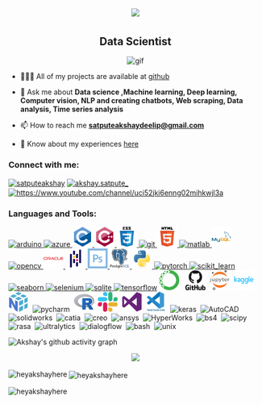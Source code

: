 <h1 align="center">
  <img src= "https://readme-typing-svg.herokuapp.com?size=30&color=F7F7F7&background=FFFFFF00&center=true&vCenter=true&width=600&lines=Heyy+%F0%9F%91%8B%F0%9F%8F%BB+Akshay+Satpute+here" />
</h1>


<h2 align="center">Data Scientist</h2>

<p align="center">
  <img src="https://raw.githubusercontent.com/abhisheknaiidu/abhisheknaiidu/master/code.gif" alt="gif" />
</p>
  
  
- 👨🏻‍💻 All of my projects are available at [github](https://github.com/heyakshayhere)

- 💬 Ask me about **Data science ,Machine learning, Deep learning, Computer vision, NLP and creating chatbots, Web scraping, Data analysis, Time series analysis**

- 📫 How to reach me **satputeakshaydeelip@gmail.com**

- 📄 Know about my experiences [here](https://drive.google.com/file/d/1-wfknxaZH8gC10dgAiNeic-9XqQ_M7nT/view?usp=sharing)

<h3 align="left">Connect with me:</h3>
<p align="left">
<a href="https://linkedin.com/in/satputeakshay" target="blank"><img align="center" src="https://raw.githubusercontent.com/rahuldkjain/github-profile-readme-generator/master/src/images/icons/Social/linked-in-alt.svg" alt="satputeakshay" height="30" width="40" /></a>
<a href="https://instagram.com/akshay.satpute_" target="blank"><img align="center" src="https://raw.githubusercontent.com/rahuldkjain/github-profile-readme-generator/master/src/images/icons/Social/instagram.svg" alt="akshay.satpute_" height="30" width="40" /></a>
<a href="https://www.youtube.com/c/https://www.youtube.com/channel/uci52jki6enng02mihkwjl3a" target="blank"><img align="center" src="https://raw.githubusercontent.com/rahuldkjain/github-profile-readme-generator/master/src/images/icons/Social/youtube.svg" alt="https://www.youtube.com/channel/uci52jki6enng02mihkwjl3a" height="30" width="40" /></a>
</p>

<h3 align="left">Languages and Tools:</h3>
<p align="left"> <a href="https://www.arduino.cc/" target="_blank" rel="noreferrer"> <img src="https://cdn.worldvectorlogo.com/logos/arduino-1.svg" alt="arduino" width="40" height="40"/> </a> <a href="https://azure.microsoft.com/en-in/" target="_blank" rel="noreferrer"> <img src="https://www.vectorlogo.zone/logos/microsoft_azure/microsoft_azure-icon.svg" alt="azure" width="40" height="40"/> </a> <a href="https://www.cprogramming.com/" target="_blank" rel="noreferrer"> <img src="https://raw.githubusercontent.com/devicons/devicon/master/icons/c/c-original.svg" alt="c" width="40" height="40"/> </a> <a href="https://www.w3schools.com/cpp/" target="_blank" rel="noreferrer"> <img src="https://raw.githubusercontent.com/devicons/devicon/master/icons/cplusplus/cplusplus-original.svg" alt="cplusplus" width="40" height="40"/> </a> <a href="https://www.w3schools.com/css/" target="_blank" rel="noreferrer"> <img src="https://raw.githubusercontent.com/devicons/devicon/master/icons/css3/css3-original-wordmark.svg" alt="css3" width="40" height="40"/> </a> <a href="https://git-scm.com/" target="_blank" rel="noreferrer"> <img src="https://www.vectorlogo.zone/logos/git-scm/git-scm-icon.svg" alt="git" width="40" height="40"/> </a> <a href="https://www.w3.org/html/" target="_blank" rel="noreferrer"> <img src="https://raw.githubusercontent.com/devicons/devicon/master/icons/html5/html5-original-wordmark.svg" alt="html5" width="40" height="40"/> </a> <a href="https://www.mathworks.com/" target="_blank" rel="noreferrer"> <img src="https://upload.wikimedia.org/wikipedia/commons/2/21/Matlab_Logo.png" alt="matlab" width="40" height="40"/> </a> <a href="https://www.mysql.com/" target="_blank" rel="noreferrer"> <img src="https://raw.githubusercontent.com/devicons/devicon/master/icons/mysql/mysql-original-wordmark.svg" alt="mysql" width="40" height="40"/> </a> <a href="https://opencv.org/" target="_blank" rel="noreferrer"> <img src="https://www.vectorlogo.zone/logos/opencv/opencv-icon.svg" alt="opencv" width="40" height="40"/> </a> <a href="https://www.oracle.com/" target="_blank" rel="noreferrer"> <img src="https://raw.githubusercontent.com/devicons/devicon/master/icons/oracle/oracle-original.svg" alt="oracle" width="40" height="40"/> </a> <a href="https://pandas.pydata.org/" target="_blank" rel="noreferrer"> <img src="https://raw.githubusercontent.com/devicons/devicon/2ae2a900d2f041da66e950e4d48052658d850630/icons/pandas/pandas-original.svg" alt="pandas" width="40" height="40"/> </a> <a href="https://www.photoshop.com/en" target="_blank" rel="noreferrer"> <img src="https://raw.githubusercontent.com/devicons/devicon/master/icons/photoshop/photoshop-line.svg" alt="photoshop" width="40" height="40"/> </a> <a href="https://www.postgresql.org" target="_blank" rel="noreferrer"> <img src="https://raw.githubusercontent.com/devicons/devicon/master/icons/postgresql/postgresql-original-wordmark.svg" alt="postgresql" width="40" height="40"/> </a> <a href="https://www.python.org" target="_blank" rel="noreferrer"> <img src="https://raw.githubusercontent.com/devicons/devicon/master/icons/python/python-original.svg" alt="python" width="40" height="40"/> </a> <a href="https://pytorch.org/" target="_blank" rel="noreferrer"> <img src="https://www.vectorlogo.zone/logos/pytorch/pytorch-icon.svg" alt="pytorch" width="40" height="40"/> </a> <a href="https://scikit-learn.org/" target="_blank" rel="noreferrer"> <img src="https://upload.wikimedia.org/wikipedia/commons/0/05/Scikit_learn_logo_small.svg" alt="scikit_learn" width="40" height="40"/> </a> <a href="https://seaborn.pydata.org/" target="_blank" rel="noreferrer"> <img src="https://seaborn.pydata.org/_images/logo-mark-lightbg.svg" alt="seaborn" width="40" height="40"/> </a> <a href="https://www.selenium.dev" target="_blank" rel="noreferrer"> <img src="https://raw.githubusercontent.com/detain/svg-logos/780f25886640cef088af994181646db2f6b1a3f8/svg/selenium-logo.svg" alt="selenium" width="40" height="40"/> </a> <a href="https://www.sqlite.org/" target="_blank" rel="noreferrer"> <img src="https://www.vectorlogo.zone/logos/sqlite/sqlite-icon.svg" alt="sqlite" width="40" height="40"/> </a> <a href="https://www.tensorflow.org" target="_blank" rel="noreferrer"> <img src="https://www.vectorlogo.zone/logos/tensorflow/tensorflow-icon.svg" alt="tensorflow" width="40" height="40"/></a> <img src="https://github.com/devicons/devicon/blob/master/icons/anaconda/anaconda-original.svg" title="anaconda" alt="anaconda" width="40" height="40"/> &nbsp;
<img src="https://github.com/devicons/devicon/blob/master/icons/github/github-original-wordmark.svg" title="github" alt="github" width="40" height="40"/>&nbsp;
<img src="https://github.com/devicons/devicon/blob/master/icons/jupyter/jupyter-original-wordmark.svg" title="jupyter" alt="jupyter" width="40" height="40"/>&nbsp;
<img src="https://github.com/devicons/devicon/blob/master/icons/kaggle/kaggle-original-wordmark.svg" title="kaggle" alt="kaggle" width="40" height="40"/>&nbsp;
<img src="https://github.com/devicons/devicon/blob/master/icons/numpy/numpy-original.svg" title="numpy" alt="numpy" width="40" height="40"/>&nbsp;
<img src="https://upload.wikimedia.org/wikipedia/commons/1/1d/PyCharm_Icon.svg" title="pycharm" alt="pycharm" width="40" height="40"/>&nbsp;
<img src="https://github.com/devicons/devicon/blob/master/icons/r/r-original.svg" title="r" alt="r" width="40" height="40"/>&nbsp;
<img src="https://github.com/devicons/devicon/blob/master/icons/slack/slack-original.svg" title="slack" alt="slack" width="40" height="40"/>&nbsp;
<img src="https://github.com/devicons/devicon/blob/master/icons/visualstudio/visualstudio-plain.svg" title="visualstudio" alt="visualstudio" width="40" height="40"/>&nbsp;
<img src="https://github.com/devicons/devicon/blob/master/icons/vscode/vscode-original-wordmark.svg" title="vscode" alt="vscode" width="40" height="40"/>&nbsp;
<img src="https://upload.wikimedia.org/wikipedia/commons/thumb/a/ae/Keras_logo.svg/768px-Keras_logo.svg.png?20200317115153" title="keras" alt="keras" width="40" height="40"/>&nbsp;
<img src="https://1000logos.net/wp-content/uploads/2021/04/AutoCAD-logo.png" title="AutoCAD" alt="AutoCAD" width="80" height="40"/>&nbsp;
<img src="https://upload.wikimedia.org/wikipedia/en/thumb/d/d2/SolidWorks_Logo.svg/1920px-SolidWorks_Logo.svg.png" title="solidworks" alt="solidworks" width="120" height="40"/>&nbsp;
<img src="https://upload.wikimedia.org/wikipedia/commons/d/dd/CATIA_Logotype_RGB_Blue.png" title="catia" alt="catia" width="80" height="40"/>&nbsp;
<img src="https://upload.wikimedia.org/wikipedia/commons/thumb/d/df/PTC_Creo_logo.svg/1920px-PTC_Creo_logo.svg.png" title="creo" alt="creo" width="100" height="40"/>&nbsp;
<img src="https://upload.wikimedia.org/wikipedia/commons/thumb/1/14/Ansys_logo_%282019%29.svg/1920px-Ansys_logo_%282019%29.svg.png" title="ansys" alt="ansys" width="100" height="40"/>&nbsp;
<img src="https://i0.wp.com/filecr.com/wp-content/uploads/2019/01/Scr1_Altair-HyperWorks_free-download.jpg" title="HyperWorks" alt="HyperWorks" width="80" height="40"/>&nbsp;
<img src="https://www.crummy.com/software/BeautifulSoup/bs4/doc/_images/6.1.jpg" title="bs4" alt="bs4" width="40" height="40"/>&nbsp;
<img src="https://upload.wikimedia.org/wikipedia/commons/thumb/b/b2/SCIPY_2.svg/768px-SCIPY_2.svg.png?20200904111722" title="scipy" alt="scipy" width="40" height="40"/>&nbsp;
<img src="https://upload.wikimedia.org/wikipedia/commons/e/e4/Rasa_nlu_horizontal_purple.svg" title="rasa" alt="rasa" width="40" height="40"/>&nbsp;
<img src="https://avatars.githubusercontent.com/u/26833451?s=200&v=4" title="ultralytics" alt="ultralytics" width="40" height="40"/>&nbsp;
<img src="https://upload.wikimedia.org/wikipedia/en/thumb/c/c7/Dialogflow_logo.svg/1920px-Dialogflow_logo.svg.png" title="dialogflow" alt="dialogflow" width="140" height="40"/>&nbsp;
<img src="https://upload.wikimedia.org/wikipedia/commons/8/82/Gnu-bash-logo.svg" alt="bash" width="80" height="40"/>&nbsp;
<img src="https://upload.wikimedia.org/wikipedia/commons/3/35/Tux.svg" alt="unix" width="40" height="40"/>&nbsp;
</p>

[comment]: <> (Activity Graph)
![Akshay's github activity graph](https://activity-graph.herokuapp.com/graph?username=heyakshayhere&bg_color=000000&color=ffffff&line=ffffff&point=ffffff&area=true&hide_border=true)

<p align="center">
  <img src= "https://github.com/heyakshayhere/heyakshayhere/blob/output/github-contribution-grid-snake.gif"
</p>  

<p><img align="left" src="https://github-readme-stats.vercel.app/api/top-langs?username=heyakshayhere&show_icons=true&theme=dark&hide_border=true&locale=en&layout=compact&cache_seconds=1" alt="heyakshayhere" /></p>

<p>&nbsp;<img align="center" src="https://github-readme-stats.vercel.app/api?username=heyakshayhere&show_icons=true&theme=dark&hide_border=true&cache_seconds=1&locale=en" alt="heyakshayhere" /></p>

<p><img align="center" src="https://github-readme-streak-stats.herokuapp.com/?user=heyakshayhere&theme=highcontrast&hide_border=true&cache_seconds=1" alt="heyakshayhere" /></p>
